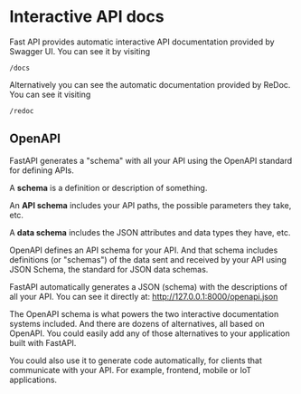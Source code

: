 # Interactive API docs

Fast API provides automatic interactive API documentation provided by Swagger UI. You
can see it by visiting

```
/docs
```

Alternatively you can see the automatic documentation provided by ReDoc. You can see it
visiting

```
/redoc
```

## OpenAPI

FastAPI generates a "schema" with all your API using the OpenAPI standard for defining
APIs.

A __schema__ is a definition or description of something.

An __API schema__ includes your API paths, the possible parameters they take, etc.

A __data schema__ includes the JSON attributes and data types they have, etc.

OpenAPI defines an API schema for your API. And that schema includes definitions (or
"schemas") of the data sent and received by your API using JSON Schema, the standard for
JSON data schemas.

FastAPI automatically generates a JSON (schema) with the descriptions of all your API.
You can see it directly at: http://127.0.0.1:8000/openapi.json

The OpenAPI schema is what powers the two interactive documentation systems included.
And there are dozens of alternatives, all based on OpenAPI. You could easily add any of
those alternatives to your application built with FastAPI.

You could also use it to generate code automatically, for clients that communicate with
your API. For example, frontend, mobile or IoT applications.
